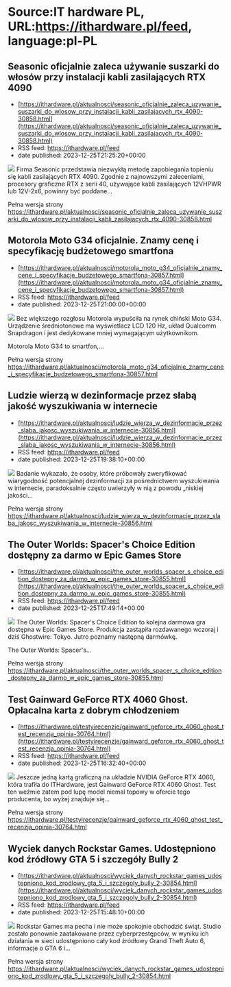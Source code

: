 # Source:IT hardware PL, URL:https://ithardware.pl/feed, language:pl-PL

## Seasonic oficjalnie zaleca używanie suszarki do włosów przy instalacji kabli zasilających RTX 4090
 - [https://ithardware.pl/aktualnosci/seasonic_oficjalnie_zaleca_uzywanie_suszarki_do_wlosow_przy_instalacji_kabli_zasilajacych_rtx_4090-30858.html](https://ithardware.pl/aktualnosci/seasonic_oficjalnie_zaleca_uzywanie_suszarki_do_wlosow_przy_instalacji_kabli_zasilajacych_rtx_4090-30858.html)
 - RSS feed: https://ithardware.pl/feed
 - date published: 2023-12-25T21:25:20+00:00

<img src="https://ithardware.pl/artykuly/min/30858_1.jpg" />            Firma Seasonic przedstawia niezwykłą metodę zapobiegania topieniu się&nbsp;kabli zasilających RTX 4090. Zgodnie z najnowszymi zaleceniami, procesory graficzne RTX z serii 40, używające kabli zasilających 12VHPWR lub 12V-2x6, powinny być poddane...
            <p>Pełna wersja strony <a href="https://ithardware.pl/aktualnosci/seasonic_oficjalnie_zaleca_uzywanie_suszarki_do_wlosow_przy_instalacji_kabli_zasilajacych_rtx_4090-30858.html">https://ithardware.pl/aktualnosci/seasonic_oficjalnie_zaleca_uzywanie_suszarki_do_wlosow_przy_instalacji_kabli_zasilajacych_rtx_4090-30858.html</a></p>

## Motorola Moto G34 oficjalnie. Znamy cenę i specyfikację budżetowego smartfona
 - [https://ithardware.pl/aktualnosci/motorola_moto_g34_oficjalnie_znamy_cene_i_specyfikacje_budzetowego_smartfona-30857.html](https://ithardware.pl/aktualnosci/motorola_moto_g34_oficjalnie_znamy_cene_i_specyfikacje_budzetowego_smartfona-30857.html)
 - RSS feed: https://ithardware.pl/feed
 - date published: 2023-12-25T21:00:00+00:00

<img src="https://ithardware.pl/artykuly/min/30857_1.jpg" />            Bez większego rozgłosu Motorola wypuściła na rynek chiński Moto G34. Urządzenie średniotonowe ma wyświetlacz LCD 120 Hz, układ Qualcomm Snapdragon i jest dedykowane mniej wymagającym użytkownikom.

Motorola&nbsp;Moto G34 to smartfon,...
            <p>Pełna wersja strony <a href="https://ithardware.pl/aktualnosci/motorola_moto_g34_oficjalnie_znamy_cene_i_specyfikacje_budzetowego_smartfona-30857.html">https://ithardware.pl/aktualnosci/motorola_moto_g34_oficjalnie_znamy_cene_i_specyfikacje_budzetowego_smartfona-30857.html</a></p>

## Ludzie wierzą w dezinformacje przez słabą jakość wyszukiwania w internecie
 - [https://ithardware.pl/aktualnosci/ludzie_wierza_w_dezinformacje_przez_slaba_jakosc_wyszukiwania_w_internecie-30856.html](https://ithardware.pl/aktualnosci/ludzie_wierza_w_dezinformacje_przez_slaba_jakosc_wyszukiwania_w_internecie-30856.html)
 - RSS feed: https://ithardware.pl/feed
 - date published: 2023-12-25T19:38:10+00:00

<img src="https://ithardware.pl/artykuly/min/30856_1.jpg" />            Badanie wykazało, że osoby, kt&oacute;re pr&oacute;bowały zweryfikować wiarygodność potencjalnej dezinformacji za pośrednictwem wyszukiwania w internecie, paradoksalnie często uwierzyły w nią z powodu &bdquo;niskiej jakości...
            <p>Pełna wersja strony <a href="https://ithardware.pl/aktualnosci/ludzie_wierza_w_dezinformacje_przez_slaba_jakosc_wyszukiwania_w_internecie-30856.html">https://ithardware.pl/aktualnosci/ludzie_wierza_w_dezinformacje_przez_slaba_jakosc_wyszukiwania_w_internecie-30856.html</a></p>

## The Outer Worlds: Spacer's Choice Edition dostępny za darmo w Epic Games Store
 - [https://ithardware.pl/aktualnosci/the_outer_worlds_spacer_s_choice_edition_dostepny_za_darmo_w_epic_games_store-30855.html](https://ithardware.pl/aktualnosci/the_outer_worlds_spacer_s_choice_edition_dostepny_za_darmo_w_epic_games_store-30855.html)
 - RSS feed: https://ithardware.pl/feed
 - date published: 2023-12-25T17:49:14+00:00

<img src="https://ithardware.pl/artykuly/min/30855_1.jpg" />            The Outer Worlds: Spacer's Choice Edition to kolejna darmowa gra dostępna w Epic Games Store. Produkcja zastąpiła rozdawanego wczoraj i dziś&nbsp;Ghostwire: Tokyo. Jutro poznamy następną darm&oacute;wkę.

The Outer Worlds: Spacer's...
            <p>Pełna wersja strony <a href="https://ithardware.pl/aktualnosci/the_outer_worlds_spacer_s_choice_edition_dostepny_za_darmo_w_epic_games_store-30855.html">https://ithardware.pl/aktualnosci/the_outer_worlds_spacer_s_choice_edition_dostepny_za_darmo_w_epic_games_store-30855.html</a></p>

## Test Gainward GeForce RTX 4060 Ghost. Opłacalna karta z dobrym chłodzeniem
 - [https://ithardware.pl/testyirecenzje/gainward_geforce_rtx_4060_ghost_test_recenzja_opinia-30764.html](https://ithardware.pl/testyirecenzje/gainward_geforce_rtx_4060_ghost_test_recenzja_opinia-30764.html)
 - RSS feed: https://ithardware.pl/feed
 - date published: 2023-12-25T16:32:40+00:00

<img src="https://ithardware.pl/artykuly/min/30764_1.jpg" />            Jeszcze jedną kartą graficzną na układzie NVIDIA GeForce RTX 4060, kt&oacute;ra trafiła do ITHardware, jest Gainward GeForce RTX 4060 Ghost. Test ten weźmie zatem pod lupę model niemal topowy w ofercie tego producenta, bo wyżej znajduje się...
            <p>Pełna wersja strony <a href="https://ithardware.pl/testyirecenzje/gainward_geforce_rtx_4060_ghost_test_recenzja_opinia-30764.html">https://ithardware.pl/testyirecenzje/gainward_geforce_rtx_4060_ghost_test_recenzja_opinia-30764.html</a></p>

## Wyciek danych Rockstar Games. Udostępniono kod źródłowy GTA 5 i szczegóły Bully 2
 - [https://ithardware.pl/aktualnosci/wyciek_danych_rockstar_games_udostepniono_kod_zrodlowy_gta_5_i_szczegoly_bully_2-30854.html](https://ithardware.pl/aktualnosci/wyciek_danych_rockstar_games_udostepniono_kod_zrodlowy_gta_5_i_szczegoly_bully_2-30854.html)
 - RSS feed: https://ithardware.pl/feed
 - date published: 2023-12-25T15:48:10+00:00

<img src="https://ithardware.pl/artykuly/min/30854_1.jpg" />            Rockstar Games ma pecha i nie może spokojnie obchodzić świąt. Studio zostało ponownie zaatakowane przez cyberprzestępc&oacute;w, w wyniku ich działania w sieci udostępniono cały kod źr&oacute;dłowy Grand Theft Auto 6, informacje o GTA 6 i...
            <p>Pełna wersja strony <a href="https://ithardware.pl/aktualnosci/wyciek_danych_rockstar_games_udostepniono_kod_zrodlowy_gta_5_i_szczegoly_bully_2-30854.html">https://ithardware.pl/aktualnosci/wyciek_danych_rockstar_games_udostepniono_kod_zrodlowy_gta_5_i_szczegoly_bully_2-30854.html</a></p>

